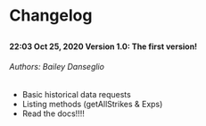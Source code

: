 # Changelog

##
##
##
##

#### 22:03 Oct 25, 2020 Version 1.0: The first version!
###### Authors: Bailey Danseglio
- Basic historical data requests
- Listing methods (getAllStrikes & Exps)
- Read the docs!!!!

